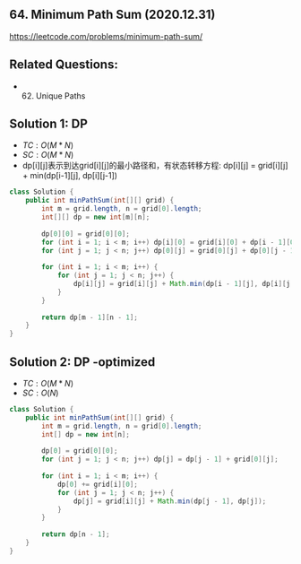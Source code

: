 ## 64. Minimum Path Sum (2020.12.31)

https://leetcode.com/problems/minimum-path-sum/

## Related Questions:
- 62. Unique Paths

## Solution 1: DP

- $TC:O(M*N)$
- $SC:O(M*N)$
- dp[i][j]表示到达grid[i][j]的最小路径和，有状态转移方程: dp[i][j] = grid[i][j] + min(dp[i-1][j], dp[i][j-1])

```java
class Solution {
    public int minPathSum(int[][] grid) {
        int m = grid.length, n = grid[0].length;
        int[][] dp = new int[m][n];
        
        dp[0][0] = grid[0][0];
        for (int i = 1; i < m; i++) dp[i][0] = grid[i][0] + dp[i - 1][0];
        for (int j = 1; j < n; j++) dp[0][j] = grid[0][j] + dp[0][j - 1];
        
        for (int i = 1; i < m; i++) {
            for (int j = 1; j < n; j++) {
                dp[i][j] = grid[i][j] + Math.min(dp[i - 1][j], dp[i][j - 1]);
            }
        }
        
        return dp[m - 1][n - 1];
    }
}
```

## Solution 2: DP -optimized

- $TC:O(M*N)$
- $SC:O(N)$

```java
class Solution {
    public int minPathSum(int[][] grid) {
        int m = grid.length, n = grid[0].length;
        int[] dp = new int[n];
        
        dp[0] = grid[0][0];
        for (int j = 1; j < n; j++) dp[j] = dp[j - 1] + grid[0][j];
        
        for (int i = 1; i < m; i++) {
            dp[0] += grid[i][0];
            for (int j = 1; j < n; j++) {
                dp[j] = grid[i][j] + Math.min(dp[j - 1], dp[j]);
            }
        }
        
        return dp[n - 1];
    }
}
```

